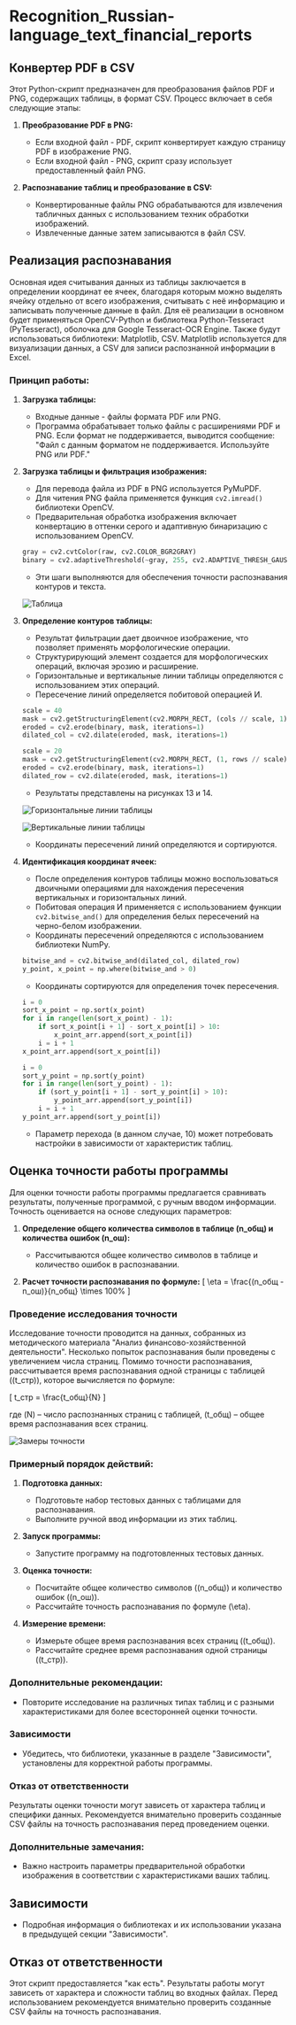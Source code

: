 # Recognition_Russian-language_text_financial_reports

## Конвертер PDF в CSV

Этот Python-скрипт предназначен для преобразования файлов PDF и PNG, содержащих таблицы, в формат CSV. Процесс включает в себя следующие этапы:

1. **Преобразование PDF в PNG:**
   - Если входной файл - PDF, скрипт конвертирует каждую страницу PDF в изображение PNG.
   - Если входной файл - PNG, скрипт сразу использует предоставленный файл PNG.

2. **Распознавание таблиц и преобразование в CSV:**
   - Конвертированные файлы PNG обрабатываются для извлечения табличных данных с использованием техник обработки изображений.
   - Извлеченные данные затем записываются в файл CSV.

## Реализация распознавания

Основная идея считывания данных из таблицы заключается в определении координат ее ячеек, благодаря которым можно выделять ячейку отдельно от всего изображения, считывать с неё информацию и записывать полученные данные в файл. Для её реализации в основном будет применяться OpenCV-Python и библиотека Python-Tesseract (PyTesseract), оболочка для Google Tesseract-OCR Engine. Также будут использоваться библиотеки: Matplotlib, CSV. Matplotlib используется для визуализации данных, а CSV для записи распознанной информации в Excel.

### Принцип работы:

1. **Загрузка таблицы:**
   - Входные данные - файлы формата PDF или PNG.
   - Программа обрабатывает только файлы с расширениями PDF и PNG. Если формат не поддерживается, выводится сообщение: "Файл с данным форматом не поддерживается. Используйте PNG или PDF."

2. **Загрузка таблицы и фильтрация изображения:**
   - Для перевода файла из PDF в PNG используется PyMuPDF.
   - Для читения PNG файла применяется функция `cv2.imread()` библиотеки OpenCV.
   - Предварительная обработка изображения включает конвертацию в оттенки серого и адаптивную бинаризацию с использованием OpenCV.

   ```python
   gray = cv2.cvtColor(raw, cv2.COLOR_BGR2GRAY)
   binary = cv2.adaptiveThreshold(~gray, 255, cv2.ADAPTIVE_THRESH_GAUSSIAN_C, cv2.THRESH_BINARY, 35, -5)
   ```

   - Эти шаги выполняются для обеспечения точности распознавания контуров и текста.
     
   ![Таблица](https://github.com/denis-samatov/Recognition_Russian-language_text_financial_reports/blob/main/image_1.png)
   
4. **Определение контуров таблицы:**
   - Результат фильтрации дает двоичное изображение, что позволяет применять морфологические операции.
   - Структурирующий элемент создается для морфологических операций, включая эрозию и расширение.
   - Горизонтальные и вертикальные линии таблицы определяются с использованием этих операций.
   - Пересечение линий определяется побитовой операцией И.

   ```python
   scale = 40
   mask = cv2.getStructuringElement(cv2.MORPH_RECT, (cols // scale, 1))
   eroded = cv2.erode(binary, mask, iterations=1)
   dilated_col = cv2.dilate(eroded, mask, iterations=1) 
   ```

   ```python
   scale = 20
   mask = cv2.getStructuringElement(cv2.MORPH_RECT, (1, rows // scale))
   eroded = cv2.erode(binary, mask, iterations=1) 
   dilated_row = cv2.dilate(eroded, mask, iterations=1)
   ```

   - Результаты представлены на рисунках 13 и 14.

   ![Горизонтальные линии таблицы]([path/to/image13.png](https://github.com/denis-samatov/Recognition_Russian-language_text_financial_reports/blob/main/image_2.png))

   ![Вертикальные линии таблицы](https://github.com/denis-samatov/Recognition_Russian-language_text_financial_reports/blob/main/image_3.png)

   - Координаты пересечений линий определяются и сортируются.

5. **Идентификация координат ячеек:**
   - После определения контуров таблицы можно воспользоваться двоичными операциями для нахождения пересечения вертикальных и горизонтальных линий.
   - Побитовая операция И применяется с использованием функции `cv2.bitwise_and()` для определения белых пересечений на черно-белом изображении.
   - Координаты пересечений определяются с использованием библиотеки NumPy.

   ```python
   bitwise_and = cv2.bitwise_and(dilated_col, dilated_row)
   y_point, x_point = np.where(bitwise_and > 0)
   ```

   - Координаты сортируются для определения точек пересечения.

   ```python
   i = 0
   sort_x_point = np.sort(x_point)
   for i in range(len(sort_x_point) - 1):
       if sort_x_point[i + 1] - sort_x_point[i] > 10:
           x_point_arr.append(sort_x_point[i])
       i = i + 1
   x_point_arr.append(sort_x_point[i])

   i = 0
   sort_y_point = np.sort(y_point)
   for i in range(len(sort_y_point) - 1):
       if (sort_y_point[i + 1] - sort_y_point[i] > 10):
           y_point_arr.append(sort_y_point[i])
       i = i + 1
   y_point_arr.append(sort_y_point[i])
   ```

   - Параметр перехода (в данном случае, 10) может потребовать настройки в зависимости от характеристик таблиц.

## Оценка точности работы программы

Для оценки точности работы программы предлагается сравнивать результаты, полученные программой, с ручным вводом информации. Точность оценивается на основе следующих параметров:

1. **Определение общего количества символов в таблице (n_общ) и количества ошибок (n_ош):**
   - Рассчитываются общее количество символов в таблице и количество ошибок в распознавании.

2. **Расчет точности распознавания по формуле:**
   \[ \eta = \frac{(n_общ - n_ош)}{n_общ} \times 100\% \]

### Проведение исследования точности

Исследование точности проводится на данных, собранных из методического материала "Анализ финансово-хозяйственной деятельности". Несколько попыток распознавания были проведены с увеличением числа страниц. Помимо точности распознавания, рассчитывается время распознавания одной страницы с таблицей (\(t_стр\)), которое вычисляется по формуле:

\[ t_стр = \frac{t_общ}{N} \]

где \(N\) – число распознанных страниц с таблицей, \(t_общ\) – общее время распознавания всех страниц.

![Замеры точности]([path/to/image14.png](https://github.com/denis-samatov/Recognition_Russian-language_text_financial_reports/blob/main/image_5.png))
   
### Примерный порядок действий:

1. **Подготовка данных:**
   - Подготовьте набор тестовых данных с таблицами для распознавания.
   - Выполните ручной ввод информации из этих таблиц.

2. **Запуск программы:**
   - Запустите программу на подготовленных тестовых данных.

3. **Оценка точности:**
   - Посчитайте общее количество символов (\(n_общ\)) и количество ошибок (\(n_ош\)).
   - Рассчитайте точность распознавания по формуле \(\eta\).

4. **Измерение времени:**
   - Измерьте общее время распознавания всех страниц (\(t_общ\)).
   - Рассчитайте среднее время распознавания одной страницы (\(t_стр\)).

### Дополнительные рекомендации:

- Повторите исследование на различных типах таблиц и с разными характеристиками для более всесторонней оценки точности.

### Зависимости

- Убедитесь, что библиотеки, указанные в разделе "Зависимости", установлены для корректной работы программы.

### Отказ от ответственности

Результаты оценки точности могут зависеть от характера таблиц и специфики данных. Рекомендуется внимательно проверить созданные CSV файлы на точность распознавания перед проведением оценки.
### Дополнительные замечания:

- Важно настроить параметры предварительной обработки изображения в соответствии с характеристиками ваших таблиц.

## Зависимости

- Подробная информация о библиотеках и их использовании указана в предыдущей секции "Зависимости".

## Отказ от ответственности

Этот скрипт предоставляется "как есть". Результаты работы могут зависеть от характера и сложности таблиц во входных файлах. Перед использованием рекомендуется внимательно проверить созданные CSV файлы на точность распознавания.
